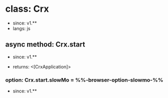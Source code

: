 # class: Crx
* since: v1.**
* langs: js

## async method: Crx.start
* since: v1.**
- returns: <[CrxApplication]>

### option: Crx.start.slowMo = %%-browser-option-slowmo-%%
* since: v1.**

